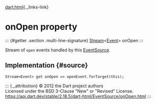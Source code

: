 [dart:html](../../dart-html/dart-html-library){._links-link}

onOpen property
===============

::: {#getter .section .multi-line-signature}
[Stream](../../dart-async/stream-class)\<[Event](../event-class)\>
onOpen
:::

Stream of `open` events handled by this
[EventSource](../eventsource-class).

Implementation {#source}
--------------

``` {.language-dart data-language="dart"}
Stream<Event> get onOpen => openEvent.forTarget(this);
```

::: {._attribution}
© 2012 the Dart project authors\
Licensed under the BSD 3-Clause \"New\" or \"Revised\" License.\
<https://api.dart.dev/stable/2.18.5/dart-html/EventSource/onOpen.html>
:::
